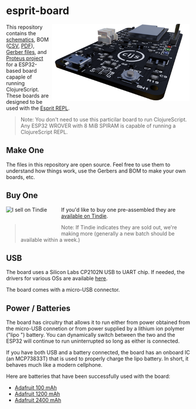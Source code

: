 # esprit-board

<img src="Esprit_Rendered.png" align="right" height="210px" hspace="5px"/>

This repository contains the [schematics](esprit-board.PDF), BOM ([CSV](Bill%20Of%20Materials%20Esprit.csv), [PDF](Bill%20Of%20Materials%20Esprit.pdf)), [Gerber files](esprit-board%20-%20CADCAM.ZIP), and [Proteus project](esprit-board.pdsprj) for a ESP32-based board capaple of running ClojureScript. These boards are designed to be used with the [Esprit REPL](https://github.com/mfikes/esprit).

> Note: You don't need to use this particilar board to run ClojureScript. Any ESP32 WROVER with 8 MiB SPIRAM is capable of running a ClojureScript REPL. 

## Make One

The files in this repository are open source. Feel free to use them to understand how things work, use the Gerbers and BOM to make your own boards, etc.

## Buy One

<a href="https://www.tindie.com/stores/fikesfarm/?ref=offsite_badges&utm_source=sellers_mfikes&utm_medium=badges&utm_campaign=badge_medium"><img align="left" src="https://d2ss6ovg47m0r5.cloudfront.net/badges/tindie-mediums.png" alt="I sell on Tindie" width="150" height="78"></a> If you'd like to buy one pre-assembled they are [available on Tindie](https://www.tindie.com/products/fikesfarm/esprit-clojurescript-repl/).

> Note: If Tindie indicates they are sold out, we're making more (generally a new batch should be available within a week.)

## USB

The board uses a Silicon Labs CP2102N USB to UART chip. If needed, the drivers for various OSs are available [here](https://www.silabs.com/products/development-tools/software/usb-to-uart-bridge-vcp-drivers).

The board comes with a micro-USB connector.

## Power / Batteries

The board has circuitry that allows it to run either from power obtained from the micro-USB connetion or from power supplied by a lithium ion polymer ("lipo
") battery. You can dynamically switch between the two and the ESP32 will continue to run uninterrupted so long as either is connected.

If you have both USB and a battery connected, the board has an onboard IC (an MCP73833T) that is used to properly charge the lipo battery. In short, it behaves much like a modern cellphone.

Here are batteries that have been successfully used with the board:

- [Adafruit 100 mAh](https://www.adafruit.com/product/1570)
- [Adafruit 1200 mAh](https://www.adafruit.com/product/258)
- [Adafruit 2400 mAh](https://www.adafruit.com/product/328)
